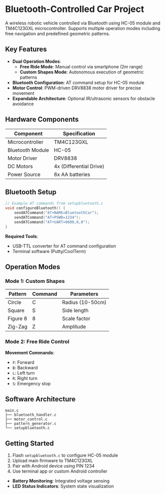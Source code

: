 # Bluetooth-Controlled Car Project

A wireless robotic vehicle controlled via Bluetooth using HC-05 module and TM4C123GXL microcontroller. Supports multiple operation modes including free navigation and predefined geometric patterns.

## Key Features
- **Dual Operation Modes**:
  - **Free Ride Mode**: Manual control via smartphone (2m range)
  - **Custom Shapes Mode**: Autonomous execution of geometric patterns
- **Bluetooth Configuration**: AT command setup for HC-05 module
- **Motor Control**: PWM-driven DRV8838 motor driver for precise movement
- **Expandable Architecture**: Optional IR/ultrasonic sensors for obstacle avoidance

## Hardware Components
| Component              | Specification         |
|------------------------|-----------------------|
| Microcontroller        | TM4C123GXL            |
| Bluetooth Module       | HC-05                 |
| Motor Driver           | DRV8838                |
| DC Motors              | 4x (Differential Drive)|
| Power Source           | 6x AA batteries     |

## Bluetooth Setup
```c
// Example AT commands from setupbluetooth.c
void configureBluetooth() {
    sendATCommand("AT+NAME=BluetoothCar");
    sendATCommand("AT+PSWD=1234");
    sendATCommand("AT+UART=9600,0,0");
}
```
**Required Tools**:
- USB-TTL converter for AT command configuration
- Terminal software (Putty/CoolTerm)

## Operation Modes

### Mode 1: Custom Shapes
| Pattern    | Command | Parameters       |
|------------|---------|------------------|
| Circle     | C       | Radius (10-50cm) |
| Square     | S       | Side length      |
| Figure 8   | 8       | Scale factor     |
| Zig-Zag    | Z       | Amplitude        |

### Mode 2: Free Ride Control
**Movement Commands**:
- `F`: Forward
- `B`: Backward 
- `L`: Left turn
- `R`: Right turn
- `S`: Emergency stop

## Software Architecture
```
main.c
├── bluetooth_handler.c
├── motor_control.c
├── pattern_generator.c
└── setupbluetooth.c
```

## Getting Started
1. Flash `setupbluetooth.c` to configure HC-05 module
2. Upload main firmware to TM4C123GXL
3. Pair with Android device using PIN 1234
4. Use terminal app or custom Android controller

- **Battery Monitoring**: Integrated voltage sensing
- **LED Status Indicators**: System state visualization

